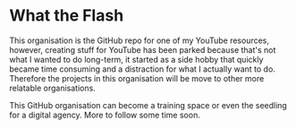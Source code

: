 # What the Flash

This organisation is the GitHub repo for one of my YouTube resources, however, creating stuff for YouTube has been parked because that's not what I wanted to do long-term, it started as a side hobby that quickly became time consuming and a distraction for what I actually want to do. Therefore the projects in this organisation will be move to other more relatable organisations.

This GitHub organisation can become a training space or even the seedling for a digital agency. More to follow some time soon.
